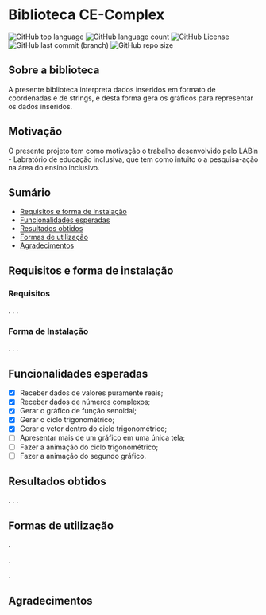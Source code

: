 # Biblioteca CE-Complex

![GitHub top language](https://img.shields.io/github/languages/top/MauricioPaivadaSilva/CE-Complex) ![GitHub language count](https://img.shields.io/github/languages/count/MauricioPaivadaSilva/CE-Complex) ![GitHub License](https://img.shields.io/github/license/MauricioPaivadaSilva/CE-Complex) ![GitHub last commit (branch)](https://img.shields.io/github/last-commit/MauricioPaivadaSilva/CE-Complex/main) ![GitHub repo size](https://img.shields.io/github/repo-size/MauricioPaivadaSilva/CE-Complex)


## Sobre a biblioteca
A presente biblioteca interpreta dados inseridos em formato de coordenadas e de strings, e desta forma gera os gráficos para representar os dados inseridos.

## Motivação

O presente projeto tem como motivação o trabalho desenvolvido pelo LABin - Labratório de educação inclusiva, que tem como intuito o a pesquisa-ação na área do ensino inclusivo.

## Sumário
* [Requisitos e forma de instalação](#requisitos-e-forma-de-instalação)
* [Funcionalidades esperadas](#funcionalidades-esperadas)
* [Resultados obtidos](#resultados-obtidos)
* [Formas de utilização](#formas-de-utilização)
* [Agradecimentos](#agradecimentos)
## Requisitos e forma de instalação

### Requisitos

. . .

### Forma de Instalação

. . .

## Funcionalidades esperadas

- [x] Receber dados de valores puramente reais;
- [x] Receber dados de números complexos;
- [x] Gerar o gráfico de função senoidal;
- [x] Gerar o ciclo trigonométrico;
- [x] Gerar o vetor dentro do ciclo trigonométrico;
- [ ] Apresentar mais de um gráfico em uma única tela;
- [ ] Fazer a animação do ciclo trigonométrico;
- [ ] Fazer a animação do segundo gráfico.

## Resultados obtidos
. . . 

## Formas de utilização
.

.

.
## Agradecimentos